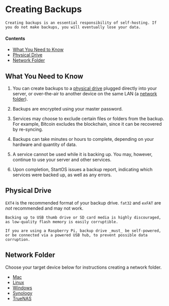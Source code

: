 # Creating Backups

```admonish tip title="Important"
Creating backups is an essential responsibility of self-hosting. If you do not make backups, you will eventually lose your data.
```

#### Contents

- [What You Need to Know](#what-you-need-to-know)
- [Physical Drive](#physical-drive)
- [Network Folder](#network-folder)

## What You Need to Know

1. You can create backups to a [physical drive](#physical-drive) plugged directly into your server, or over-the-air to another device on the same LAN (a [network folder](#network-folder)).

1. Backups are encrypted using your master password.

1. Services may choose to exclude certain files or folders from the backup. For example, Bitcoin excludes the blockchain, since it can be recovered by re-syncing.

1. Backups can take minutes or hours to complete, depending on your hardware and quantity of data.

1. A service cannot be used while it is backing up. You may, however, continue to use your server and other services.

1. Upon completion, StartOS issues a backup report, indicating which services were backed up, as well as any errors.

## Physical Drive

`EXT4` is the recommended format of your backup drive. `fat32` and `exFAT` are _not_ recommended and may not work.

```admonish danger
Backing up to USB thumb drive or SD card media is highly discouraged, as low-quality flash memory is easily corruptible.

If you are using a Raspberry Pi, backup drive _must_ be self-powered, or be connected via a powered USB hub, to prevent possible data corruption.
```

## Network Folder

Choose your target device below for instructions creating a network folder.

- [Mac](../device-guides/mac/backups.md)
- [Linux](../device-guides/linux/backups.md)
- [Windows](../device-guides/windows/backups.md)
- [Synology](../device-guides/synology/backups.md)
- [TrueNAS](../device-guides/truenas/backups.md)
